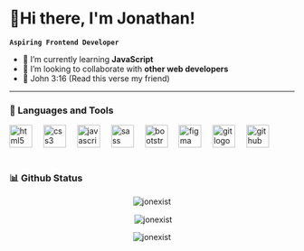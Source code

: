 # 🔱Hi there, I'm Jonathan!
**`Aspiring Frontend Developer`**

- 🌱 I’m currently learning **JavaScript**
- 👯 I’m looking to collaborate with **other web developers**
- 📙 John 3:16 (Read this verse my friend)

---

### 🧰 Languages and Tools

<div align="left">
  <img src="https://cdn.jsdelivr.net/gh/devicons/devicon/icons/html5/html5-original.svg" height="40" alt="html5 logo"  />
  <img width="12" />
  <img src="https://cdn.jsdelivr.net/gh/devicons/devicon/icons/css3/css3-original.svg" height="40" alt="css3 logo"  />
  <img width="12" />
  <img src="https://cdn.jsdelivr.net/gh/devicons/devicon/icons/javascript/javascript-original.svg" height="40" alt="javascript logo"  />
  <img width="12" />
  <img src="https://cdn.jsdelivr.net/gh/devicons/devicon/icons/sass/sass-original.svg" height="40" alt="sass logo"  />
  <img width="12" />
  <img src="https://cdn.jsdelivr.net/gh/devicons/devicon/icons/bootstrap/bootstrap-original.svg" height="40" alt="bootstrap logo"  />
  <img width="12" />
  <img src="https://cdn.jsdelivr.net/gh/devicons/devicon/icons/figma/figma-original.svg" height="40" alt="figma logo"  />
  <img width="12" />
  <img src="https://cdn.jsdelivr.net/gh/devicons/devicon/icons/git/git-original.svg" height="40" alt="git logo"  />
  <img width="12" />
  <img src="https://cdn.jsdelivr.net/gh/devicons/devicon/icons/github/github-original.svg" height="40" alt="github logo"  />
</div>

<br />

### 📊 Github Status

<div align="center">
  <p><img align="center" src="https://github-readme-stats.vercel.app/api/top-langs?username=jonexist&show_icons=true&locale=en&layout=compact&theme=react" alt="jonexist" /></p>
  <p>&nbsp;<img align="center" src="https://github-readme-stats.vercel.app/api?username=jonexist&show_icons=true&locale=en&theme=react&count_private=true" alt="jonexist" /></p>
  <p><img align="center" src="https://github-readme-streak-stats.herokuapp.com/?user=jonexist&theme=react" alt="jonexist" /></p>
</div>
